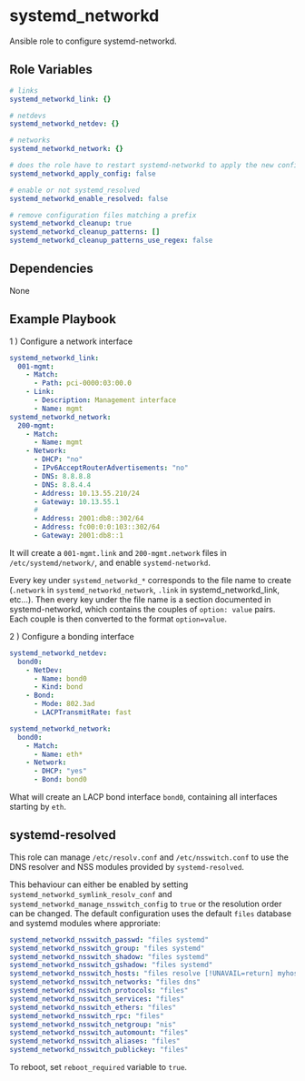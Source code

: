 systemd\_networkd
===============================

Ansible role to configure systemd-networkd.

Role Variables
--------------

```yaml
# links
systemd_networkd_link: {}

# netdevs
systemd_networkd_netdev: {}

# networks
systemd_networkd_network: {}

# does the role have to restart systemd-networkd to apply the new configuration?
systemd_networkd_apply_config: false

# enable or not systemd_resolved
systemd_networkd_enable_resolved: false

# remove configuration files matching a prefix
systemd_networkd_cleanup: true
systemd_networkd_cleanup_patterns: []
systemd_networkd_cleanup_patterns_use_regex: false
```

Dependencies
------------

None

Example Playbook
-------------------------

1 ) Configure a network interface

```yaml
systemd_networkd_link:
  001-mgmt:
    - Match:
      - Path: pci-0000:03:00.0
    - Link:
      - Description: Management interface
      - Name: mgmt
systemd_networkd_network:
  200-mgmt:
    - Match:
      - Name: mgmt
    - Network:
      - DHCP: "no"
      - IPv6AcceptRouterAdvertisements: "no"
      - DNS: 8.8.8.8
      - DNS: 8.8.4.4
      - Address: 10.13.55.210/24
      - Gateway: 10.13.55.1
      #
      - Address: 2001:db8::302/64
      - Address: fc00:0:0:103::302/64
      - Gateway: 2001:db8::1
```

It will create a `001-mgmt.link` and `200-mgmt.network` files in `/etc/systemd/network/`, and enable
`systemd-networkd`.

Every key under `systemd_networkd_*` corresponds to the file name to create
(`.network` in `systemd_networkd_network`, `.link` in systemd_networkd_link,
etc…). Then every key under the file name is a section documented in
systemd-networkd, which contains the couples of `option: value` pairs. Each
couple is then converted to the format `option=value`.

2 ) Configure a bonding interface

```yaml
systemd_networkd_netdev:
  bond0:
    - NetDev:
      - Name: bond0
      - Kind: bond
    - Bond:
      - Mode: 802.3ad
      - LACPTransmitRate: fast

systemd_networkd_network:
  bond0:
    - Match:
      - Name: eth*
    - Network:
      - DHCP: "yes"
      - Bond: bond0
```

What will create an LACP bond interface `bond0`, containing all interfaces
starting by `eth`.

systemd-resolved
----------------

This role can manage `/etc/resolv.conf` and `/etc/nsswitch.conf` to use
the DNS resolver and NSS modules provided by `systemd-resolved`.

This behaviour can either be enabled by setting
`systemd_networkd_symlink_resolv_conf` and
`systemd_networkd_manage_nsswitch_config` to `true` or the resolution order can
be changed. The default configuration uses the default `files` database and
systemd modules where approriate:

```yaml
systemd_networkd_nsswitch_passwd: "files systemd"
systemd_networkd_nsswitch_group: "files systemd"
systemd_networkd_nsswitch_shadow: "files systemd"
systemd_networkd_nsswitch_gshadow: "files systemd"
systemd_networkd_nsswitch_hosts: "files resolve [!UNAVAIL=return] myhostname dns"
systemd_networkd_nsswitch_networks: "files dns"
systemd_networkd_nsswitch_protocols: "files"
systemd_networkd_nsswitch_services: "files"
systemd_networkd_nsswitch_ethers: "files"
systemd_networkd_nsswitch_rpc: "files"
systemd_networkd_nsswitch_netgroup: "nis"
systemd_networkd_nsswitch_automount: "files"
systemd_networkd_nsswitch_aliases: "files"
systemd_networkd_nsswitch_publickey: "files"
```

To reboot, set `reboot_required` variable to `true`.
